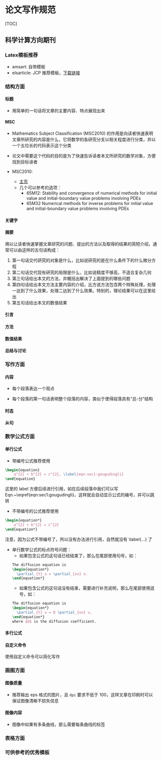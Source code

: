 # 论文写作规范

[TOC]

## 科学计算方向期刊

### Latex模板推荐

- amsart: 自带模板
- elsarticle: JCP 推荐模板，[下载链接](https://www.ctan.org/tex-archive/macros/latex/contrib/elsarticle)

### 结构方面

#### 标题

- 用简单的一句话将文章的主要内容、特点展现出来

#### MSC

- Mathematics Subject Classification (MSC2010) 的作用是向读者快速表明文章所研究的内容是什么，它将数学的各研究分支以相关程度进行分类，并以一个五位长的代码表示这个分类

- 论文中需要这个代码的目的是为了快速告诉读者本文所研究的数学对象，方便找到目标读者

- MSC2010:
  - [主页](https://mathscinet.ams.org/mathscinet/msc/msc2010.html)
  - 几个可以参考的选项：
    - 65M12: Stability and convergence of numerical methods for initial value and initial-boundary value problems involving PDEs
    - 65M32 Numerical methods for inverse problems for initial value and initial-boundary value problems involving PDEs
#### 关键字

#### 摘要

用以让读者快速掌握文章研究的问题、提出的方法以及取得的结果的简短介绍，通常可以由这样的五句话构成：

1. 第一句话交代研究的对象是什么，比如说研究的是在什么条件下的什么微分方程
2. 第二句话交代现有研究的局限是什么，比如说精度不够高，不适合复杂几何
3. 第三句话给出本文的方法，并概括出解决了上面提到的哪些问题
4. 第四句话给出本文方法主要内容的介绍，比方说方法包含两个特殊处理，处理一达到了什么效果，处理二达到了什么效果。特别的，理论结果可以在这里给出
5. 第五句话给出本文的数值结果

#### 引言

#### 方法

#### 数值结果

#### 总结与讨论

### 写作方面

#### 内容

- 每个段落表达一个观点

- 每个段落的第一句话表明整个段落的内容，类似于使得段落具有“总-分”结构

#### 时态

#### 从句

### 数学公式方面

#### 单行公式

- 带编号公式推荐使用
```latex
\begin{equation}
    a^{2} + b^{2} = c^{2}, \label{eqn:sec1:gougudingli}
\end{equation}
```
这里的 label 方便后续进行引用，如在后续段落中我们可以写 Eqn.~\eqref{eqn:sec1:gougudingli}，这样就会自动显示公式的编号，并可以跳转

- 不带编号的公式推荐使用
```latex
\begin{equation*}
    a^{2} + b^{2} = c^{2}
\end{equation*}
```
注意，因为公式不带编号了，所以没有办法进行引用，自然就没有 \label{...} 了

- 单行数学公式的标点符号问题：
  - 如果包含公式的这句话已经结束了，那么在尾部使用句号，如：
  ```latex
  The diffusion equation is
  \begin{equation*}
    \partial_{t} u = \partial_{xx} u.
  \end{equation*}
  ```
  - 如果包含公式的这句话没有结束，需要进行补充说明，那么在尾部使用逗号，如：
  ```latex
  The diffusion equation is
  \begin{equation*}
    \partial_{t} u = D \partial_{xx} u,
  \end{equation*}
  where $D$ is the diffusion coefficient.
  ```

#### 多行公式

#### 自定义命令

使用自定义命令可以简化写作

### 画图方面

#### 图像质量

- 推荐输出 eps 格式的图片，且 `dpi` 要求不低于 100，这样文章在印刷时可以保证图像清晰不损失信息

#### 图像内容

- 图像中如果有多条曲线，那么需要每条曲线的标签

### 表格方面

### 可供参考的优秀模板

